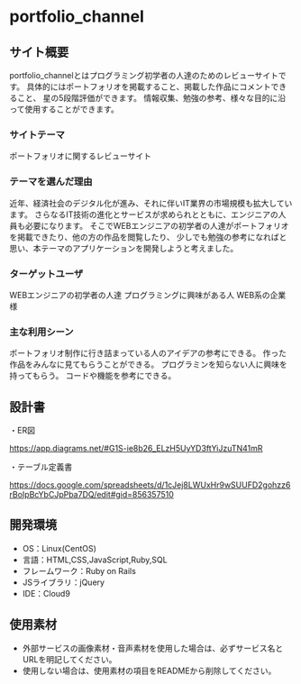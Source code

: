 # portfolio_channel

## サイト概要
portfolio_channelとはプログラミング初学者の人達のためのレビューサイトです。
具体的にはポートフォリオを掲載すること、掲載した作品にコメントできること、
星の5段階評価ができます。
情報収集、勉強の参考、様々な目的に沿って使用することができます。

### サイトテーマ
ポートフォリオに関するレビューサイト

### テーマを選んだ理由
近年、経済社会のデジタル化が進み、それに伴いIT業界の市場規模も拡大しています。
さらなるIT技術の進化とサービスが求められとともに、エンジニアの人員も必要になります。
そこでWEBエンジニアの初学者の人達がポートフォリオを掲載できたり、他の方の作品を閲覧したり、
少しでも勉強の参考になればと思い、本テーマのアプリケーションを開発しようと考えました。

### ターゲットユーザ
WEBエンジニアの初学者の人達
プログラミングに興味がある人
WEB系の企業様

### 主な利用シーン
ポートフォリオ制作に行き詰まっている人のアイデアの参考にできる。
作った作品をみんなに見てもらうことができる。
プログラミンを知らない人に興味を持ってもらう。
コードや機能を参考にできる。

## 設計書
・ER図

https://app.diagrams.net/#G1S-ie8b26_ELzH5UyYD3ftYiJzuTN41mR

・テーブル定義書

https://docs.google.com/spreadsheets/d/1cJej8LWUxHr9wSUUFD2gohzz6rBoIpBcYbCJpPba7DQ/edit#gid=856357510


## 開発環境
- OS：Linux(CentOS)
- 言語：HTML,CSS,JavaScript,Ruby,SQL
- フレームワーク：Ruby on Rails
- JSライブラリ：jQuery
- IDE：Cloud9

## 使用素材
- 外部サービスの画像素材・音声素材を使用した場合は、必ずサービス名とURLを明記してください。
- 使用しない場合は、使用素材の項目をREADMEから削除してください。

